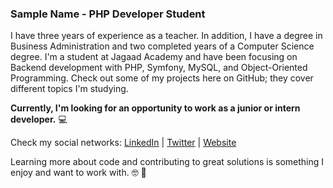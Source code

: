 ### Sample Name - PHP Developer Student 

I have three years of experience as a teacher. In addition, I have a degree in Business Administration and two completed years of a Computer Science degree. I'm a student at Jagaad Academy and have been focusing on Backend development with PHP, Symfony, MySQL, and Object-Oriented Programming. Check out some of my projects here on GitHub; they cover different topics I'm studying.  

**Currently, I'm looking for an opportunity to work as a junior or intern developer.** 💻

Check my social networks: [LinkedIn](https://www.linkedin.com/company/phpnet) | [Twitter](https://twitter.com/official_php) | [Website](https://php.net/)

Learning more about code and contributing to great solutions is something I enjoy and want to work with. 🤓 🐘
